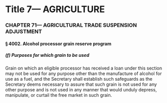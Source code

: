 
# Title 7— AGRICULTURE
### CHAPTER 71— AGRICULTURAL TRADE SUSPENSION ADJUSTMENT
#### § 4002. Alcohol processor grain reserve program
##### (f) Purposes for which grain to be used

Grain on which an eligible processor has received a loan under this section may not be used for any purpose other than the manufacture of alcohol for use as a fuel, and the Secretary shall establish such safeguards as the Secretary deems necessary to assure that such grain is not used for any other purpose and is not used in any manner that would unduly depress, manipulate, or curtail the free market in such grain.
